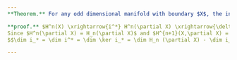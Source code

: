 ```yaml
---
**Theorem.** For any odd dimensional manifold with boundary $X$, the inclusion $i: \partial X \to X$ kills half the homology.

**proof.** $H^n(X) \xrightarrow{i^*} H^n(\partial X) \xrightarrow{\delta} H^{n+1}(X,\partial X)$.
Since $H^n(\partial X) = H_n(\partial X)$ and $H^{n+1}(X,\partial X) = H_n(X)$ by Poincare duality, we have  
$$\dim i_* = \dim i^* = \dim \ker i_* = \dim H_n (\partial X) - \dim i_* $$

---
```

<!--stackedit_data:
eyJoaXN0b3J5IjpbLTIwOTgyMDQ5NTQsLTExMjAzMDUzNTMsLT
EzNzM4NzAxMSw3OTEzMDM4ODMsMTY4Nzg1MTE3NSw2MDg4Nzk4
MzQsLTIwODg3NDY2MTJdfQ==
-->